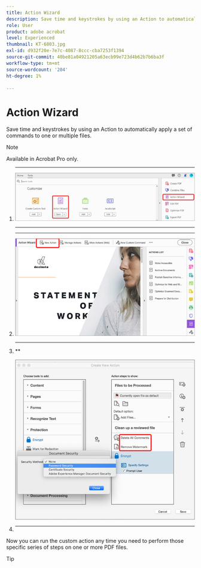 ```yaml
---
title: Action Wizard
description: Save time and keystrokes by using an Action to automatically apply a set of commands to one or multiple files
role: User
product: adobe acrobat
level: Experienced
thumbnail: KT-6803.jpg
exl-id: d932f20e-7e7c-4087-8ccc-cba7253f1394
source-git-commit: 40be81a04921205a63ecb99e723d4b62b7b6ba3f
workflow-type: tm+mt
source-wordcount: '204'
ht-degree: 1%

---
```


# Action Wizard

Save time and keystrokes by using an Action to automatically apply a set of commands to one or multiple files.

>[!NOTE]
>
>Available in Acrobat Pro only.

1. ****

   ![](../assets/ActionWizard_1.png)

   ****

1. ****

   ![](../assets/ActionWizard_2.png)

1. ****

   **

   ![](../assets/ActionWizard_3.png)

1. ********

Now you can run the custom action any time you need to perform those specific series of steps on one or more PDF files.

>[!TIP]
>
>[](https://experienceleague.adobe.com/?recommended=Acrobat-U-1-2021.microsoft365)

